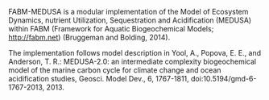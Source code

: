 FABM-MEDUSA is a modular implementation of the Model of Ecosystem Dynamics, nutrient Utilization, Sequestration and Acidification (MEDUSA) within FABM (Framework for Aquatic Biogeochemical Models; http://fabm.net) (Bruggeman and Bolding, 2014).

The implementation follows model description in Yool, A., Popova, E. E., and Anderson, T. R.: MEDUSA-2.0: an intermediate complexity biogeochemical model of the marine carbon cycle for climate change and ocean acidification studies, Geosci. Model Dev., 6, 1767-1811, doi:10.5194/gmd-6-1767-2013, 2013.


